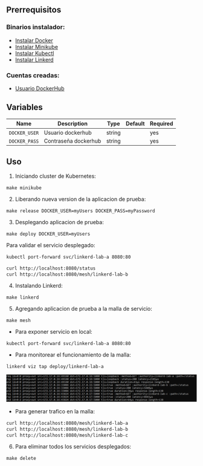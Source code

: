 ## **Prerrequisitos**

### Binarios instalador:

* [Instalar Docker](https://docs.docker.com/engine/install/)
* [Instalar Minikube](https://minikube.sigs.k8s.io/docs/start/)
* [Instalar Kubectl](https://kubernetes.io/docs/tasks/tools/install-kubectl-linux/)
* [Instalar Linkerd](https://linkerd.io/2.11/getting-started/)

### Cuentas creadas:

* [Usuario DockerHub](https://hub.docker.com/signup)


## **Variables**

| Name | Description | Type | Default | Required |
|------|-------------|------|---------|----------|
| `DOCKER_USER` | Usuario dockerhub | string | | yes |
| `DOCKER_PASS` | Contraseña dockerhub | string | | yes |

## **Uso**

1. Iniciando cluster de Kubernetes:

```console
make minikube
```

2. Liberando nueva version de la aplicacion de prueba:

```console
make release DOCKER_USER=myUsers DOCKER_PASS=myPassword
```

3. Desplegando aplicacion de prueba:

```console
make deploy DOCKER_USER=myUsers
```

Para validar el servicio desplegado:

```console
kubectl port-forward svc/linkerd-lab-a 8080:80
```

```console
curl http://localhost:8080/status
curl http://localhost:8080/mesh/linkerd-lab-b
```

4. Instalando Linkerd:

```console
make linkerd
```

5. Agregando aplicacion de prueba a la malla de servicio:

```console
make mesh
```

* Para exponer servicio en local:

```console
kubectl port-forward svc/linkerd-lab-a 8080:80
```

* Para monitorear el funcionamiento de la malla:

```console
linkerd viz tap deploy/linkerd-lab-a
```

<p align="center">
  <img src="docs/img_01.PNG">
</p>

* Para generar trafico en la malla:

```console
curl http://localhost:8080/mesh/linkerd-lab-a
curl http://localhost:8080/mesh/linkerd-lab-b
curl http://localhost:8080/mesh/linkerd-lab-c
```

6. Para eliminar todos los servicios desplegados:

```console
make delete
```